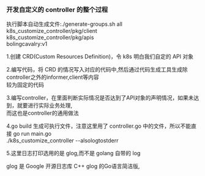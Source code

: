 ### 开发自定义的 controller 的整个过程   

执行脚本自动生成文件:./generate-groups.sh all \
k8s_customize_controller/pkg/client \
k8s_customize_controller/pkg/apis \
bolingcavalry:v1

1.创建 CRD(Custom Resources Definition)，令 k8s 明白我们自定的 API 对象

2.编写代码，将 CRD 的情况写入对应的代码中,然后通过代码生成工具生成除controller之外的informer,client等内容   
较为固定的代码

3.编写controller，在里面判断实际情况是否达到了API对象的声明情况，如果未达到，就要进行实际业务处理,   
而这也是controller的通用做法   

4.go build 生成可执行文件，注意这里用了 controller.go 中的文件，所以不能直接 go run main.go   
./k8s_customize_controller --alsologtostderr
   
5.这里日志打印选用的是 glog,而不是 golang 自带的 log
 
glog 是 Google 开源日志库 C++ glog 的Go语言简洁版,
